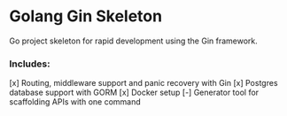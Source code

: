 # Golang Gin Skeleton

Go project skeleton for rapid development using the Gin framework.

### Includes:
[x] Routing, middleware support and panic recovery with Gin
[x] Postgres database support with GORM
[x] Docker setup
[-] Generator tool for scaffolding APIs with one command 
